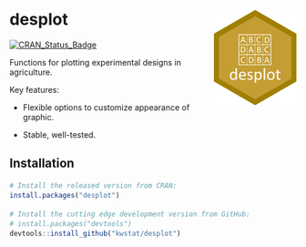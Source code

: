 # desplot <img src="figure/desplot_logo.png" align="right" />

[![CRAN_Status_Badge](http://www.r-pkg.org/badges/version/desplot)](https://cran.r-project.org/package=desplot)

Functions for plotting experimental designs in agriculture.

Key features:

* Flexible options to customize appearance of graphic.

* Stable, well-tested.

## Installation

```R
# Install the released version from CRAN:
install.packages("desplot")

# Install the cutting edge development version from GitHub:
# install.packages("devtools")
devtools::install_github("kwstat/desplot")
```
